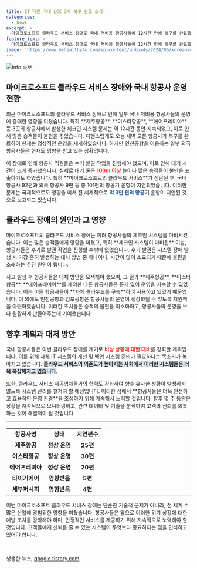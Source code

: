 ```yaml
---
title: IT 대란 국내 LCC 3사 복구 완료 소식!
categories:
  - News
excerpt: >
  마이크로소프트 클라우드 서비스 장애로 국내 저비용 항공사들이 12시간 만에 복구를 완료했습니다. 그러나 여전히 일부 외국 항공편에 영향을 미치고 있으며, 전 세계 3만 편 이상이 지연되는 대규모 사태로 이어졌습니다.
feature_text: >
  마이크로소프트 클라우드 서비스 장애로 국내 저비용 항공사들이 12시간 만에 복구를 완료했습니다. 그러나 여전히 일부 외국 항공편에 영향을 미치고 있으며, 전 세계 3만 편 이상이 지연되는 대규모 사태로 이어졌습니다.
image: 'https://www.behealthy4u.com/wp-content/uploads/2024/06/koreanews.jpg'
---
```


<p><img src="https://www.behealthy4u.com/wp-content/uploads/2024/06/koreanews.jpg" alt="info 속보" /></p>

<h2 data-ke-size="size26">마이크로소프트 클라우드 서비스 장애와 국내 항공사 운영 현황</h2>

<p data-ke-size="size16">최근 마이크로소프트의 클라우드 서비스 장애로 인해 일부 국내 저비용 항공사들의 운영에 중대한 영향을 미쳤습니다. 특히 **제주항공**, **이스타항공**, **에어프레미아** 등 3곳의 항공사에서 발생한 체크인 시스템 문제는 약 12시간 동안 지속되었고, 이로 인해 많은 승객들이 불편을 겪었습니다. 다행스럽게도 오늘 새벽 모든 항공사가 복구를 완료하여 현재는 정상적인 운영을 재개하였습니다. 하지만 인천공항을 이용하는 일부 외국 항공사들은 현재도 영향을 받고 있는 상황입니다.</p>

<p data-ke-size="size16">이 장애로 인해 항공사 직원들은 수기 발권 작업을 진행해야 했으며, 이로 인해 대기 시간이 크게 증가했습니다. 실제로 대기 줄은 <b><span style="color: #ee2323;">100m 이상</span></b> 늘어나 많은 승객들이 불만을 표출하기도 하였습니다. 특히 **마이크로소프트의 클라우드 서비스**가 진단된 후, 국내 항공사 92편과 외국 항공사 9편 등 총 101편의 항공기 운항이 지연되었습니다. 이러한 문제는 국제적으로도 영향을 미쳐 전 세계적으로 <b><span style="color: #1a5490;">약 3만 편의 항공기</span></b> 운항이 지연된 것으로 보고되고 있습니다.</p>

<h2 data-ke-size="size26">클라우드 장애의 원인과 그 영향</h2>

<p data-ke-size="size16">마이크로소프트의 클라우드 서비스 장애는 여러 항공사들의 체크인 시스템을 마비시켰습니다. 이는 많은 승객들에게 영향을 미쳤고, 특히 **체크인 시스템이 마비된** 이날, 항공사들은 수기로 발권 작업을 진행할 수밖에 없었습니다. 수기 발권은 시스템 장애 발생 시 가장 흔히 발생하는 대처 방법 중 하나이나, 시간이 많이 소요되기 때문에 불편을 초래하는 주된 원인이 됩니다.</p>

<p data-ke-size="size16">사고 발생 후 항공사들은 대체 방안을 모색해야 했으며, 그 결과 **제주항공**, **이스타항공**, **에어프레미아**를 제외한 다른 항공사들은 문제 없이 운영을 지속할 수 있었습니다. 이는 이들 항공사들이 **자체 클라우드를 구축**하여 사용하고 있었기 때문입니다. 이 외에도 인천공항과 김포공항은 항공사들의 운영이 정상화될 수 있도록 지원책을 마련하였습니다. 이러한 조치들은 승객의 불편을 최소화하고, 항공사들의 운영을 보다 원활하게 만들어주는데 기여했습니다.</p>

<h2 data-ke-size="size26">향후 계획과 대처 방안</h2>

<p data-ke-size="size16">국내 항공사들은 이번 클라우드 장애를 계기로 <b><span style="color: #ee2323;">비상 상황에 대한 대비</span></b>를 강화할 계획입니다. 이를 위해 자체 IT 시스템의 개선 및 백업 시스템 준비가 필요하다는 목소리가 높아지고 있습니다. <b><span style="background-color: #21538527;">클라우드 서비스의 의존도가 높아지는 사회에서 이러한 시스템들은 더욱 복잡해지고 있습니다</span></b>.</p>

<p data-ke-size="size16">또한, 클라우드 서비스 제공업체들과의 협력도 강화하여 향후 유사한 상황이 발생하지 않도록 시스템 관리를 철저히 할 예정입니다. 이러한 점에서 **항공사들은 더욱 안전하고 효율적인 운영 환경**을 조성하기 위해 계속해서 노력할 것입니다. 향후 몇 주 동안은 상황을 지속적으로 모니터링하고, 관련 데이터 및 기술을 분석하여 고객의 신뢰를 회복하는 것이 해결책이 될 것입니다.</p>

<hr>

<table style="width: 100%; border: 1px solid #dddddd; border-collapse: collapse;">
<tr>
<td style="text-align: center; height: 30px;"><b>항공사명</b></td>
<td style="text-align: center; height: 30px;"><b>상태</b></td>
<td style="text-align: center; height: 30px;"><b>지연편수</b></td>
</tr>
<tr>
<td style="text-align: center; height: 30px;"><b>제주항공</b></td>
<td style="text-align: center; height: 30px;"><b>정상 운영</b></td>
<td style="text-align: center; height: 30px;"><b>25편</b></td>
</tr>
<tr>
<td style="text-align: center; height: 30px;"><b>이스타항공</b></td>
<td style="text-align: center; height: 30px;"><b>정상 운영</b></td>
<td style="text-align: center; height: 30px;"><b>30편</b></td>
</tr>
<tr>
<td style="text-align: center; height: 30px;"><b>에어프레미아</b></td>
<td style="text-align: center; height: 30px;"><b>정상 운영</b></td>
<td style="text-align: center; height: 30px;"><b>20편</b></td>
</tr>
<tr>
<td style="text-align: center; height: 30px;"><b>타이거에어</b></td>
<td style="text-align: center; height: 30px;"><b>영향받음</b></td>
<td style="text-align: center; height: 30px;"><b>5편</b></td>
</tr>
<tr>
<td style="text-align: center; height: 30px;"><b>세부퍼시픽</b></td>
<td style="text-align: center; height: 30px;"><b>영향받음</b></td>
<td style="text-align: center; height: 30px;"><b>4편</b></td>
</tr>
</table>

<p data-ke-size="size16">이번 마이크로소프트 클라우드 서비스 장애는 단순한 기술적 문제가 아니라, 전 세계 수많은 산업에 광범위한 영향을 미쳤습니다. 항공사들은 앞으로 이러한 위기 상황에 대한 예방 조치를 강화해야 하며, 안정적인 서비스를 제공하기 위해 지속적으로 노력해야 할 것입니다. 고객들에게 신뢰를 줄 수 있는 시스템이 무엇보다 중요하다는 점을 인식하고 있어야 합니다.</p>

<p data-ke-size="size16">&nbsp;</p>
생생한 뉴스, <a href="https://qoogle.tistory.com" rel="dofollow">qoogle.tistory.com</a>


